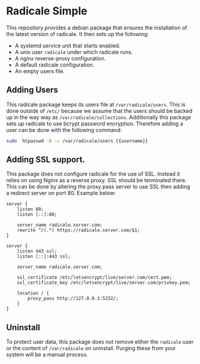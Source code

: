 # Radicale Simple

This repository provides a debian package that ensures the installation of the
latest version of radicale. It then sets up the following:

* A systemd service unit that starts enabled.
* A unix user `radicale` under which radicale runs.
* A nginx reverse-proxy configuration.
* A default radicale configuration.
* An empty users file.

## Adding Users

This radicale package keeps its users file at `/var/radicale/users`. This is
done outside of `/etc/` because we assume that the users should be backed up in
the way way as `/var/radicale/collections`. Additionally this package sets up
radicale to use bcrypt password encryption. Therefore adding a user can be done
with the following command:

```bash
sudo  htpasswd -B -c /var/radicale/users {{username}}
```

## Adding SSL support.

This package does not configure radicale for the use of SSL. Instead it relies
on using Nginx as a reverse proxy. SSL should be terminated there. This can be
done by altering the proxy pass server to use SSL then adding a redirect server
on port 80. Example below:

```nginx
server {
	listen 80;
	listen [::]:80;

	server_name radicale.server.com;
	rewrite ^/(.*) https://radicale.server.com/$1;
}

server {
	listen 443 ssl;
	listen [::]:443 ssl;

	server_name radicale.server.com;

	ssl_certificate /etc/letsencrypt/live/server.com/cert.pem;
	ssl_certificate_key /etc/letsencrypt/live/server.com/privkey.pem;
	
	location / {
		proxy_pass http://127.0.0.1:5232/;
	}
}
```

## Uninstall

To protect user data, this package does not remove either the `radicale` user or
the content of `/var/radicale` on uninstall. Purging these from your system will
be a manual process.

